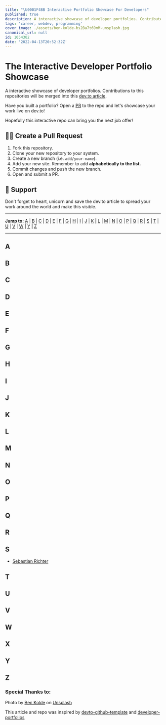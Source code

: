 ```yaml
---
title: "\U0001F4BB Interactive Portfolio Showcase For Developers"
published: true
description: A interactive showcase of developer portfolios. Contribute to the repositories will be merged into this dev.to article!
tags: 'career, webdev, programming'
cover_image: ./assets/ben-kolde-bs2Ba7t69mM-unsplash.jpg
canonical_url: null
id: 1054302
date: '2022-04-13T20:52:32Z'
---
```


# The Interactive Developer Portfolio Showcase

A interactive showcase of developer portfolios. Contributions to this repositories will be merged into this [dev.to article](https://dev.to/gismo1337/interactive-portfolio-showcase-for-developers-3jhg). 

Have you built a portfolio? Open a [PR](https://github.com/Gismo1337/interactive-portfolio-showcase/blob/main/CONTRIBUTING.md) to the repo and let's showcase your work live on dev.to!

Hopefully this interactive repo can bring you the next job offer!

## 👨‍💻 Create a Pull Request

1. Fork this repository.
2. Clone your new repository to your system.
3. Create a new branch (i.e. `add/your-name`).
4. Add your new site. Remember to add **alphabetically to the list.**
5. Commit changes and push the new branch.
6. Open and submit a PR.


## 👾 Support

Don't forget to heart, unicorn and save the dev.to article to spread your work around the world and make this visible.

---

**Jump to:** [A](#a) | [B](#b) | [C](#c) | [D](#d) | [E](#e) | [F](#f) | [G](#g) | [H](#h) | [I](#i) | [J](#j) | [K](#k) | [L](#l) | [M](#m) | [N](#n) | [O](#o) | [P](#p) | [Q](#q) | [R](#r) | [S](#s) | [T](#t) | [U](#u) | [V](#v) | [W](#w) | [Y](#y) | [Z](#z)

---

## A

## B

## C

## D

## E

## F

## G

## H

## I

## J 

## K

## L

## M

## N

## O

## P

## Q

## R

## S

- [Sebastian Richter](https://gismo1337.dev/)

## T

## U

## V

## W

## X

## Y

## Z

### Special Thanks to:

Photo by <a href="https://unsplash.com/@benkolde?utm_source=unsplash&utm_medium=referral&utm_content=creditCopyText">Ben Kolde</a> on <a href="https://unsplash.com/s/photos/portfolio?utm_source=unsplash&utm_medium=referral&utm_content=creditCopyText">Unsplash</a>
  
  
This article and repo was inspired by [devto-github-template](https://github.com/sinedied/devto-github-template) and [developer-portfolios](https://github.com/emmabostian/developer-portfolios)
